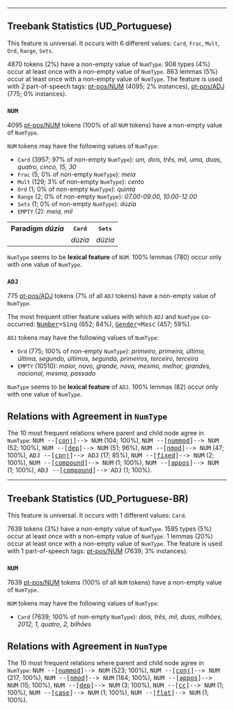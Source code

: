 

--------------------------------------------------------------------------------

## Treebank Statistics (UD_Portuguese)

This feature is universal.
It occurs with 6 different values: `Card`, `Frac`, `Mult`, `Ord`, `Range`, `Sets`.

4870 tokens (2%) have a non-empty value of `NumType`.
908 types (4%) occur at least once with a non-empty value of `NumType`.
863 lemmas (5%) occur at least once with a non-empty value of `NumType`.
The feature is used with 2 part-of-speech tags: [pt-pos/NUM]() (4095; 2% instances), [pt-pos/ADJ]() (775; 0% instances).

### `NUM`

4095 [pt-pos/NUM]() tokens (100% of all `NUM` tokens) have a non-empty value of `NumType`.

`NUM` tokens may have the following values of `NumType`:

* `Card` (3957; 97% of non-empty `NumType`): <em>um, dois, três, mil, uma, duas, quatro, cinco, 15, 30</em>
* `Frac` (5; 0% of non-empty `NumType`): <em>meia</em>
* `Mult` (129; 3% of non-empty `NumType`): <em>cento</em>
* `Ord` (1; 0% of non-empty `NumType`): <em>quinta</em>
* `Range` (2; 0% of non-empty `NumType`): <em>07.00-09.00, 10.00-12.00</em>
* `Sets` (1; 0% of non-empty `NumType`): <em>dúzia</em>
* `EMPTY` (2): <em>meia, mil</em>

<table>
  <tr><th>Paradigm <i>dúzia</i></th><th><tt>Card</tt></th><th><tt>Sets</tt></th></tr>
  <tr><td><tt></tt></td><td><em>dúzia</em></td><td><em>dúzia</em></td></tr>
</table>

`NumType` seems to be **lexical feature** of `NUM`. 100% lemmas (780) occur only with one value of `NumType`.

### `ADJ`

775 [pt-pos/ADJ]() tokens (7% of all `ADJ` tokens) have a non-empty value of `NumType`.

The most frequent other feature values with which `ADJ` and `NumType` co-occurred: <tt><a href="Number.html">Number</a>=Sing</tt> (652; 84%), <tt><a href="Gender.html">Gender</a>=Masc</tt> (457; 59%).

`ADJ` tokens may have the following values of `NumType`:

* `Ord` (775; 100% of non-empty `NumType`): <em>primeiro, primeira, último, última, segundo, últimos, segunda, primeiros, terceiro, terceira</em>
* `EMPTY` (10510): <em>maior, novo, grande, nova, mesmo, melhor, grandes, nacional, mesma, passado</em>

`NumType` seems to be **lexical feature** of `ADJ`. 100% lemmas (82) occur only with one value of `NumType`.

## Relations with Agreement in `NumType`

The 10 most frequent relations where parent and child node agree in `NumType`:
<tt>NUM --[<a href="../dep/conj.html">conj</a>]--> NUM</tt> (104; 100%),
<tt>NUM --[<a href="../dep/nummod.html">nummod</a>]--> NUM</tt> (52; 100%),
<tt>NUM --[<a href="../dep/dep.html">dep</a>]--> NUM</tt> (51; 96%),
<tt>NUM --[<a href="../dep/nmod.html">nmod</a>]--> NUM</tt> (47; 100%),
<tt>ADJ --[<a href="../dep/conj.html">conj</a>]--> ADJ</tt> (17; 85%),
<tt>NUM --[<a href="../dep/fixed.html">fixed</a>]--> NUM</tt> (2; 100%),
<tt>NUM --[<a href="../dep/compound.html">compound</a>]--> NUM</tt> (1; 100%),
<tt>NUM --[<a href="../dep/appos.html">appos</a>]--> NUM</tt> (1; 100%),
<tt>ADJ --[<a href="../dep/compound.html">compound</a>]--> ADJ</tt> (1; 100%).



--------------------------------------------------------------------------------

## Treebank Statistics (UD_Portuguese-BR)

This feature is universal.
It occurs with 1 different values: `Card`.

7639 tokens (3%) have a non-empty value of `NumType`.
1585 types (5%) occur at least once with a non-empty value of `NumType`.
1 lemmas (20%) occur at least once with a non-empty value of `NumType`.
The feature is used with 1 part-of-speech tags: [pt-pos/NUM]() (7639; 3% instances).

### `NUM`

7639 [pt-pos/NUM]() tokens (100% of all `NUM` tokens) have a non-empty value of `NumType`.

`NUM` tokens may have the following values of `NumType`:

* `Card` (7639; 100% of non-empty `NumType`): <em>dois, três, mil, duas, milhões, 2012, 1, quatro, 2, bilhões</em>

## Relations with Agreement in `NumType`

The 10 most frequent relations where parent and child node agree in `NumType`:
<tt>NUM --[<a href="../dep/nummod.html">nummod</a>]--> NUM</tt> (523; 100%),
<tt>NUM --[<a href="../dep/conj.html">conj</a>]--> NUM</tt> (217; 100%),
<tt>NUM --[<a href="../dep/nmod.html">nmod</a>]--> NUM</tt> (184; 100%),
<tt>NUM --[<a href="../dep/appos.html">appos</a>]--> NUM</tt> (15; 100%),
<tt>NUM --[<a href="../dep/dep.html">dep</a>]--> NUM</tt> (3; 100%),
<tt>NUM --[<a href="../dep/cc.html">cc</a>]--> NUM</tt> (1; 100%),
<tt>NUM --[<a href="../dep/case.html">case</a>]--> NUM</tt> (1; 100%),
<tt>NUM --[<a href="../dep/flat.html">flat</a>]--> NUM</tt> (1; 100%).

